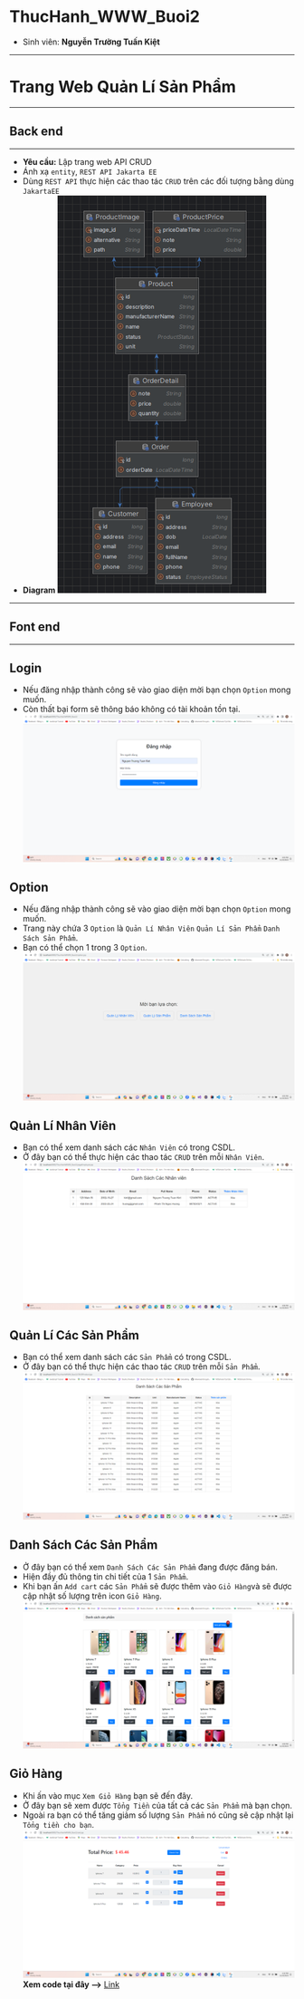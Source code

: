 # ThucHanh_WWW_Buoi2
- Sinh viên: **Nguyễn Trường Tuấn Kiệt**
---
# Trang Web Quản Lí Sản Phẩm
---
## Back end
---
- **Yêu cầu:** Lập trang web API CRUD
- Ánh xạ `entity`, `REST API Jakarta EE`
- Dùng `REST API` thực hiện các thao tác `CRUD` trên các đối tượng bằng dùng `JakartaEE`
- **Diagram**
![image](https://github.com/nguyentruongtuankiet/ThucHanh_WWW_Buoi2/blob/Buoi2/Minh%20Chung/diagram.png?raw=true)
---
## Font end
---
## Login
- Nếu đăng nhập thành công sẽ vào giao diện mời bạn chọn `Option` mong muốn.
- Còn thất bại form sẽ thông báo không có tài khoản tồn tại.
![image](https://github.com/nguyentruongtuankiet/ThucHanh_WWW_Buoi2/blob/Buoi2/Minh%20Chung/login.png?raw=true)
## Option
- Nếu đăng nhập thành công sẽ vào giao diện mời bạn chọn `Option` mong muốn.
- Trang này chứa 3 `Option` là `Quản Lí Nhân Viên` `Quản Lí Sản Phẩm` `Danh Sách Sản Phẩm`.
- Bạn có thể chọn 1 trong 3 `Option`.
![image](https://github.com/nguyentruongtuankiet/ThucHanh_WWW_Buoi2/blob/Buoi2/Minh%20Chung/option.png?raw=true)
## Quản Lí Nhân Viên
- Bạn có thể xem danh sách các `Nhân Viên` có trong CSDL.
- Ở đây bạn có thể thực hiện các thao tác `CRUD` trên mỗi `Nhân Viên`.
 ![image](https://github.com/nguyentruongtuankiet/ThucHanh_WWW_Buoi2/blob/Buoi2/Minh%20Chung/Emploee.png?raw=true)
## Quản Lí Các Sản Phẩm
- Bạn có thể xem danh sách các `Sản Phẩm` có trong CSDL.
- Ở đây bạn có thể thực hiện các thao tác `CRUD` trên mỗi `Sản Phẩm`.
 ![image](https://github.com/nguyentruongtuankiet/ThucHanh_WWW_Buoi2/blob/Buoi2/Minh%20Chung/Product.png?raw=true)
## Danh Sách Các Sản Phẩm
- Ở đây bạn có thể xem `Danh Sách Các Sản Phẩm` đang được đăng bán.
- Hiện đầy đủ thông tin chi tiết của 1 `Sản Phẩm`.
- Khi bạn ấn `Add cart` các `Sản Phẩm` sẽ được thêm vào `Giỏ Hàng`và sẽ được cập nhật số lượng trên icon `Giỏ Hàng`.
 ![image](https://github.com/nguyentruongtuankiet/ThucHanh_WWW_Buoi2/blob/Buoi2/Minh%20Chung/listproduct.png?raw=true)
 ## Giỏ Hàng
 - Khi ấn vào mục `Xem Giỏ Hàng` bạn sẽ đến đây.
 - Ở đây bạn sẽ xem được `Tổng Tiền` của tất cả các `Sản Phẩm` mà bạn chọn.
 - Ngoài ra bạn có thể tăng giảm số lượng `Sản Phẩm` nó cũng sẽ cập nhật lại `Tổng tiền cho bạn`.
 ![image](https://github.com/nguyentruongtuankiet/ThucHanh_WWW_Buoi2/blob/Buoi2/Minh%20Chung/cart.png?raw=true)
**Xem code tại đây -->** [Link](https://github.com/nguyentruongtuankiet/ThucHanh_WWW_Buoi2)
